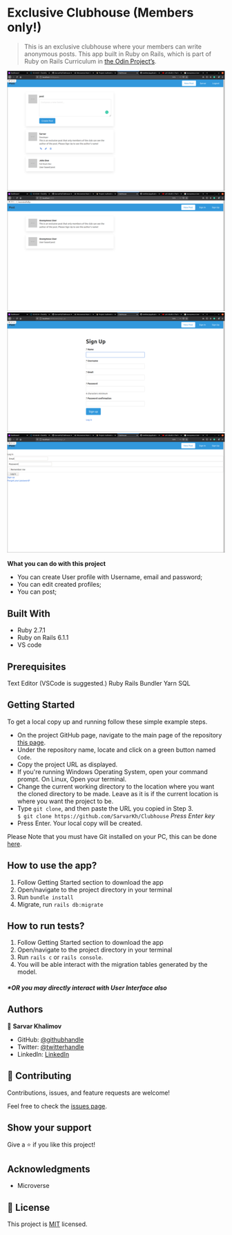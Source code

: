 # Exclusive Clubhouse (Members only!)
> This is an exclusive clubhouse where your members can write anonymous posts.
> This app built in Ruby on Rails, which is part of Ruby on Rails Curriculum in [the Odin Project’s](https://www.theodinproject.com/courses/ruby-on-rails/lessons/authentication).

<div align="center">
  <img src="snapshot_loged_in.png?raw=true" width="auto" height="auto"/>
</div>

<div align="center">
  <img src="snapshot_loged_out.png?raw=true" width="auto" height="auto"/>
</div>

<div align="center">
  <img src="snapshot_sign_up.png?raw=true" width="auto" height="auto"/>
</div>

<div align="center">
  <img src="snapshot_sign_in.png?raw=true" width="auto" height="auto"/>
</div>

**What you can do with this project**
- You can create User profile with Username, email and password;
- You can edit created profiles;
- You can post;

## Built With

- Ruby 2.7.1
- Ruby on Rails 6.1.1
- VS code

## Prerequisites
Text Editor (VSCode is suggested.) Ruby Rails Bundler Yarn SQL

## Getting Started

To get a local copy up and running follow these simple example steps.

- On the project GitHub page, navigate to the main page of the repository [this page](https://github.com/SarvarKh/Clubhouse).
- Under the repository name, locate and click on a green button named `Code`.
- Copy the project URL as displayed.
- If you're running Windows Operating System, open your command prompt. On Linux, Open your terminal.
- Change the current working directory to the location where you want the cloned directory to be made. Leave as it is if the current location is where you want the project to be.
- Type `git clone`, and then paste the URL you copied in Step 3.<br>
  `$ git clone https://github.com/SarvarKh/Clubhouse` <em>Press Enter key</em><br>
- Press Enter. Your local copy will be created.

Please Note that you must have Git installed on your PC, this can be done [here](https://gist.github.com/derhuerst/1b15ff4652a867391f03).

## How to use the app?

1. Follow Getting Started section to download the app
2. Open/navigate to the project directory in your terminal
3. Run `bundle install`
4. Migrate, run `rails db:migrate`

## How to run tests?

1. Follow Getting Started section to download the app
2. Open/navigate to the project directory in your terminal
3. Run `rails c` or `rails console`.
4. You will be able interact with the migration tables generated by the model.

##### *OR you may directly interact with User Interface also

## Authors

👤 **Sarvar Khalimov**

- GitHub: [@githubhandle](https://github.com/SarvarKh)
- Twitter: [@twitterhandle](https://twitter.com/KhalimovSarvar)
- LinkedIn: [LinkedIn](https://www.linkedin.com/in/sarvar-khalimov/)

## 🤝 Contributing

Contributions, issues, and feature requests are welcome!

Feel free to check the [issues page](https://github.com/SarvarKh/Clubhouse/issues).

## Show your support

Give a ⭐️ if you like this project!

## Acknowledgments

- Microverse

## 📝 License

This project is [MIT](https://en.wikipedia.org/wiki/MIT_License) licensed.

